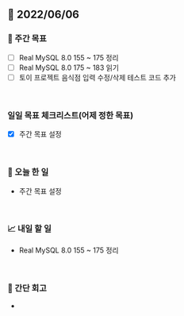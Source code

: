 ## 📅 2022/06/06


### 👏 주간 목표

- [ ] Real MySQL 8.0 155 ~ 175 정리
- [ ] Real MySQL 8.0 175 ~ 183 읽기
- [ ] 토이 프로젝트 음식점 입력 수정/삭제 테스트 코드 추가

<br/>

### 일일 목표 체크리스트(어제 정한 목표)

- [x] 주간 목표 설정

<br/>

### 💯 오늘 한 일

- 주간 목표 설정

<br/>

### 📈 내일 할 일

- Real MySQL 8.0 155 ~ 175 정리

<br/>

### 🤔 간단 회고

- 




 




 








